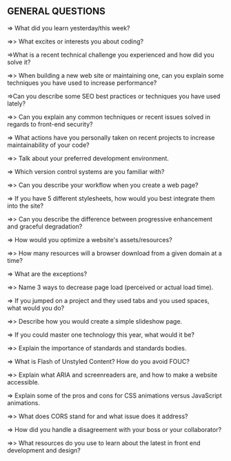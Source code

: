 ## GENERAL QUESTIONS

=> What did you learn yesterday/this week?

=>> What excites or interests you about coding?

=>What is a recent technical challenge you experienced and how did you solve it?

=>> When building a new web site or maintaining one, can you explain some techniques you have used to increase performance?

=>Can you describe some SEO best practices or techniques you have used lately?

=>> Can you explain any common techniques or recent issues solved in regards to front-end security?

=> What actions have you personally taken on recent projects to increase maintainability of your code?

=>> Talk about your preferred development environment.

=> Which version control systems are you familiar with?

=>> Can you describe your workflow when you create a web page?

=> If you have 5 different stylesheets, how would you best integrate them into the site?

=>> Can you describe the difference between progressive enhancement and graceful degradation?

=> How would you optimize a website's assets/resources?

=>> How many resources will a browser download from a given domain at a time?

=> What are the exceptions?

=>> Name 3 ways to decrease page load (perceived or actual load time).

=> If you jumped on a project and they used tabs and you used spaces, what would you do?

=>> Describe how you would create a simple slideshow page.

=> If you could master one technology this year, what would it be?

=>> Explain the importance of standards and standards bodies.

=> What is Flash of Unstyled Content? How do you avoid FOUC?

=>> Explain what ARIA and screenreaders are, and how to make a website accessible.

=> Explain some of the pros and cons for CSS animations versus JavaScript animations.

=>> What does CORS stand for and what issue does it address?

=> How did you handle a disagreement with your boss or your collaborator?

=>> What resources do you use to learn about the latest in front end development and design?
